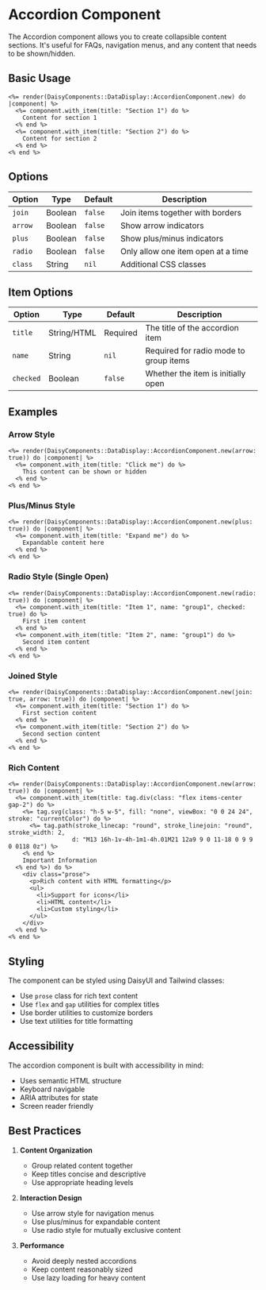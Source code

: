 # Accordion Component

The Accordion component allows you to create collapsible content sections. It's useful for FAQs, navigation menus, and any content that needs to be shown/hidden.

## Basic Usage

```erb
<%= render(DaisyComponents::DataDisplay::AccordionComponent.new) do |component| %>
  <%= component.with_item(title: "Section 1") do %>
    Content for section 1
  <% end %>
  <%= component.with_item(title: "Section 2") do %>
    Content for section 2
  <% end %>
<% end %>
```

## Options

| Option | Type | Default | Description |
|--------|------|---------|-------------|
| `join` | Boolean | `false` | Join items together with borders |
| `arrow` | Boolean | `false` | Show arrow indicators |
| `plus` | Boolean | `false` | Show plus/minus indicators |
| `radio` | Boolean | `false` | Only allow one item open at a time |
| `class` | String | `nil` | Additional CSS classes |

## Item Options

| Option | Type | Default | Description |
|--------|------|---------|-------------|
| `title` | String/HTML | Required | The title of the accordion item |
| `name` | String | `nil` | Required for radio mode to group items |
| `checked` | Boolean | `false` | Whether the item is initially open |

## Examples

### Arrow Style

```erb
<%= render(DaisyComponents::DataDisplay::AccordionComponent.new(arrow: true)) do |component| %>
  <%= component.with_item(title: "Click me") do %>
    This content can be shown or hidden
  <% end %>
<% end %>
```

### Plus/Minus Style

```erb
<%= render(DaisyComponents::DataDisplay::AccordionComponent.new(plus: true)) do |component| %>
  <%= component.with_item(title: "Expand me") do %>
    Expandable content here
  <% end %>
<% end %>
```

### Radio Style (Single Open)

```erb
<%= render(DaisyComponents::DataDisplay::AccordionComponent.new(radio: true)) do |component| %>
  <%= component.with_item(title: "Item 1", name: "group1", checked: true) do %>
    First item content
  <% end %>
  <%= component.with_item(title: "Item 2", name: "group1") do %>
    Second item content
  <% end %>
<% end %>
```

### Joined Style

```erb
<%= render(DaisyComponents::DataDisplay::AccordionComponent.new(join: true, arrow: true)) do |component| %>
  <%= component.with_item(title: "Section 1") do %>
    First section content
  <% end %>
  <%= component.with_item(title: "Section 2") do %>
    Second section content
  <% end %>
<% end %>
```

### Rich Content

```erb
<%= render(DaisyComponents::DataDisplay::AccordionComponent.new(arrow: true)) do |component| %>
  <%= component.with_item(title: tag.div(class: "flex items-center gap-2") do %>
    <%= tag.svg(class: "h-5 w-5", fill: "none", viewBox: "0 0 24 24", stroke: "currentColor") do %>
      <%= tag.path(stroke_linecap: "round", stroke_linejoin: "round", stroke_width: 2,
                  d: "M13 16h-1v-4h-1m1-4h.01M21 12a9 9 0 11-18 0 9 9 0 0118 0z") %>
    <% end %>
    Important Information
  <% end %>) do %>
    <div class="prose">
      <p>Rich content with HTML formatting</p>
      <ul>
        <li>Support for icons</li>
        <li>HTML content</li>
        <li>Custom styling</li>
      </ul>
    </div>
  <% end %>
<% end %>
```

## Styling

The component can be styled using DaisyUI and Tailwind classes:

- Use `prose` class for rich text content
- Use `flex` and `gap` utilities for complex titles
- Use border utilities to customize borders
- Use text utilities for title formatting

## Accessibility

The accordion component is built with accessibility in mind:
- Uses semantic HTML structure
- Keyboard navigable
- ARIA attributes for state
- Screen reader friendly

## Best Practices

1. **Content Organization**
   - Group related content together
   - Keep titles concise and descriptive
   - Use appropriate heading levels

2. **Interaction Design**
   - Use arrow style for navigation menus
   - Use plus/minus for expandable content
   - Use radio style for mutually exclusive content

3. **Performance**
   - Avoid deeply nested accordions
   - Keep content reasonably sized
   - Use lazy loading for heavy content 